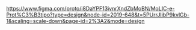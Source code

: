 https://www.figma.com/proto/i8DaYPF13ivnrXndZbMoBN/MoLIC-e-Prot%C3%B3tipo?type=design&node-id=2019-648&t=5PUrrJIibP9kvlGb-1&scaling=scale-down&page-id=2%3A2&mode=design
